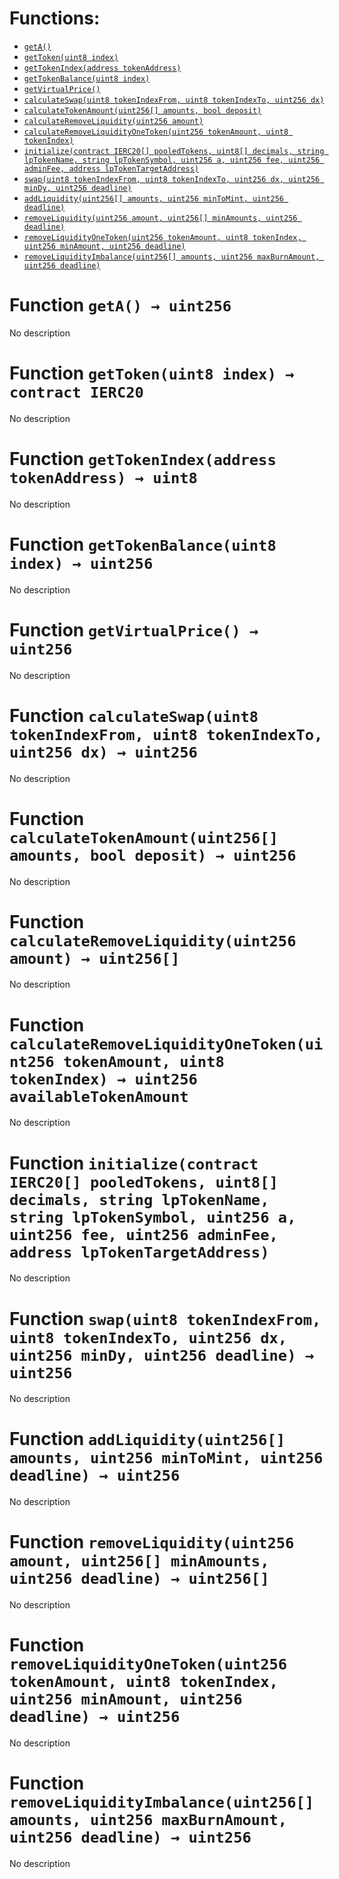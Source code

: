 


# Functions:
- [`getA()`](#ISwap-getA--)
- [`getToken(uint8 index)`](#ISwap-getToken-uint8-)
- [`getTokenIndex(address tokenAddress)`](#ISwap-getTokenIndex-address-)
- [`getTokenBalance(uint8 index)`](#ISwap-getTokenBalance-uint8-)
- [`getVirtualPrice()`](#ISwap-getVirtualPrice--)
- [`calculateSwap(uint8 tokenIndexFrom, uint8 tokenIndexTo, uint256 dx)`](#ISwap-calculateSwap-uint8-uint8-uint256-)
- [`calculateTokenAmount(uint256[] amounts, bool deposit)`](#ISwap-calculateTokenAmount-uint256---bool-)
- [`calculateRemoveLiquidity(uint256 amount)`](#ISwap-calculateRemoveLiquidity-uint256-)
- [`calculateRemoveLiquidityOneToken(uint256 tokenAmount, uint8 tokenIndex)`](#ISwap-calculateRemoveLiquidityOneToken-uint256-uint8-)
- [`initialize(contract IERC20[] pooledTokens, uint8[] decimals, string lpTokenName, string lpTokenSymbol, uint256 a, uint256 fee, uint256 adminFee, address lpTokenTargetAddress)`](#ISwap-initialize-contract-IERC20---uint8---string-string-uint256-uint256-uint256-address-)
- [`swap(uint8 tokenIndexFrom, uint8 tokenIndexTo, uint256 dx, uint256 minDy, uint256 deadline)`](#ISwap-swap-uint8-uint8-uint256-uint256-uint256-)
- [`addLiquidity(uint256[] amounts, uint256 minToMint, uint256 deadline)`](#ISwap-addLiquidity-uint256---uint256-uint256-)
- [`removeLiquidity(uint256 amount, uint256[] minAmounts, uint256 deadline)`](#ISwap-removeLiquidity-uint256-uint256---uint256-)
- [`removeLiquidityOneToken(uint256 tokenAmount, uint8 tokenIndex, uint256 minAmount, uint256 deadline)`](#ISwap-removeLiquidityOneToken-uint256-uint8-uint256-uint256-)
- [`removeLiquidityImbalance(uint256[] amounts, uint256 maxBurnAmount, uint256 deadline)`](#ISwap-removeLiquidityImbalance-uint256---uint256-uint256-)


# <a id="ISwap-getA--"></a> Function `getA() → uint256`
No description
# <a id="ISwap-getToken-uint8-"></a> Function `getToken(uint8 index) → contract IERC20`
No description
# <a id="ISwap-getTokenIndex-address-"></a> Function `getTokenIndex(address tokenAddress) → uint8`
No description
# <a id="ISwap-getTokenBalance-uint8-"></a> Function `getTokenBalance(uint8 index) → uint256`
No description
# <a id="ISwap-getVirtualPrice--"></a> Function `getVirtualPrice() → uint256`
No description
# <a id="ISwap-calculateSwap-uint8-uint8-uint256-"></a> Function `calculateSwap(uint8 tokenIndexFrom, uint8 tokenIndexTo, uint256 dx) → uint256`
No description
# <a id="ISwap-calculateTokenAmount-uint256---bool-"></a> Function `calculateTokenAmount(uint256[] amounts, bool deposit) → uint256`
No description
# <a id="ISwap-calculateRemoveLiquidity-uint256-"></a> Function `calculateRemoveLiquidity(uint256 amount) → uint256[]`
No description
# <a id="ISwap-calculateRemoveLiquidityOneToken-uint256-uint8-"></a> Function `calculateRemoveLiquidityOneToken(uint256 tokenAmount, uint8 tokenIndex) → uint256 availableTokenAmount`
No description
# <a id="ISwap-initialize-contract-IERC20---uint8---string-string-uint256-uint256-uint256-address-"></a> Function `initialize(contract IERC20[] pooledTokens, uint8[] decimals, string lpTokenName, string lpTokenSymbol, uint256 a, uint256 fee, uint256 adminFee, address lpTokenTargetAddress)`
No description
# <a id="ISwap-swap-uint8-uint8-uint256-uint256-uint256-"></a> Function `swap(uint8 tokenIndexFrom, uint8 tokenIndexTo, uint256 dx, uint256 minDy, uint256 deadline) → uint256`
No description
# <a id="ISwap-addLiquidity-uint256---uint256-uint256-"></a> Function `addLiquidity(uint256[] amounts, uint256 minToMint, uint256 deadline) → uint256`
No description
# <a id="ISwap-removeLiquidity-uint256-uint256---uint256-"></a> Function `removeLiquidity(uint256 amount, uint256[] minAmounts, uint256 deadline) → uint256[]`
No description
# <a id="ISwap-removeLiquidityOneToken-uint256-uint8-uint256-uint256-"></a> Function `removeLiquidityOneToken(uint256 tokenAmount, uint8 tokenIndex, uint256 minAmount, uint256 deadline) → uint256`
No description
# <a id="ISwap-removeLiquidityImbalance-uint256---uint256-uint256-"></a> Function `removeLiquidityImbalance(uint256[] amounts, uint256 maxBurnAmount, uint256 deadline) → uint256`
No description

